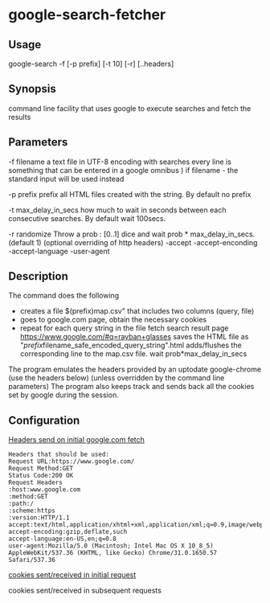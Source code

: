 google-search-fetcher
============
Usage
--
google-search -f <filename> [-p prefix] [-t 10] [-r] [..headers]

Synopsis
--
command line facility that uses google to execute searches and fetch the results

Parameters
--

 -f filename
     a text file in UTF-8 encoding with searches
     every line is something that can be entered in a google omnibus )
    if filename - the standard input will be used instead

 -p prefix
     prefix all HTML files created with the string. By default no prefix

 -t max_delay_in_secs
     how much to wait in seconds between each consecutive searches. By default wait 100secs.

 -r randomize Throw a prob : [0..1] dice and wait prob * max_delay_in_secs. (default 1)
 (optional overriding of http headers)
 -accept
 -accept-enconding
 -accept-language
 -user-agent


Description
--

The command does the following

 - creates a file $(prefix)map.csv"  that includes two columns (query, file)
 - goes to google.com page, obtain the necessary cookies
 - repeat for each query  string in the file
    fetch search result page  https://www.google.com/#q=rayban+glasses
    saves the HTML file as "$prefix$filename_safe_encoded_query_string".html
    adds/flushes the corresponding line to the map.csv file.
    wait prob*max_delay_in_secs

The program emulates the headers provided by an uptodate google-chrome (use the headers below)
(unless overridden by the command line parameters)
The program also keeps track and sends back all the cookies set by google during the session.


Configuration
--
[Headers send on initial google.com fetch](https://www.evernote.com/shard/s128/sh/1d27c9b0-455e-4f78-8df7-08dde6a5f2ee/2107af1408c6b9cdfbc4f22e7a48189d/deep/0/Google.png)
```
Headers that should be used:
Request URL:https://www.google.com/
Request Method:GET
Status Code:200 OK
Request Headers
:host:www.google.com
:method:GET
:path:/
:scheme:https
:version:HTTP/1.1
accept:text/html,application/xhtml+xml,application/xml;q=0.9,image/webp,*/*;q=0.8
accept-encoding:gzip,deflate,such
accept-language:en-US,en;q=0.8
user-agent:Mozilla/5.0 (Macintosh; Intel Mac OS X 10_8_5) AppleWebKit/537.36 (KHTML, like Gecko) Chrome/31.0.1650.57 Safari/537.36
```
[cookies sent/received in initial request](https://www.evernote.com/shard/s128/sh/ef89dead-3ff5-4b58-9a60-02d7745c3b1c/2346e3ab9e3672d6198c5fe2368c2fe3/deep/0/Google.png)


cookies sent/received in subsequent requests
